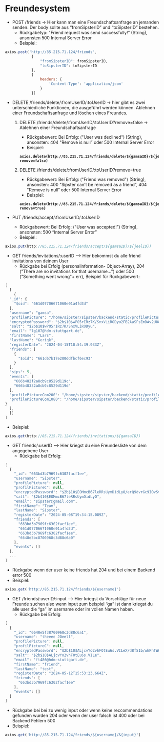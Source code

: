 # Freundesystem

* POST /friends → Hier kann man eine Freundschaftsanfrage an jemanden senden. Der body sollte aus “fromSipsterID” und “toSipsterID” bestehen.
  * Rückgabetyp: "Friend request was send successfully!” (String), ansonsten 500 Internal Server Error
  * Beispiel:

```javascript
axios.post('http://85.215.71.124/friends',
            {
                "fromSipsterID": fromSipsterID,
                "toSipsterID": toSipsterID
            },
            {
                headers: {
                    'Content-Type': 'application/json'
                }
            })
```

* DELETE /friends/delete/:fromUserID/:toUserID → hier gibt es zwei unterschiedliche Funktionen, die ausgeführt werden können. Ablehnen einer Freundschaftsanfrage und löschen eines Freundes.
  1.  DELETE /friends/delete/:fromUserID/:toUserID?remove=false → Ablehnen einer Freundschaftsanfrage

      * Rückgabewert: Bei Erfolg: ("User was declined") (String), ansonsten: 404 "Remove is null” oder 500 Internal Server Error
      * Beispiel:

      <pre class="language-javascript"><code class="lang-javascript"><strong>axios.delete(http://85.215.71.124/friends/delete/${gamsaID}/${jeelID}?remove=false)
      </strong></code></pre>
  2.  DELETE /friends/delete/:fromUserID/:toUserID?remove=true

      * Rückgabewert: Bei Erfolg: ("Friend was removed") (String), ansonsten: 400 "Sipster can't be removed as a friend”, 404 "Remove is null” oder 500 Internal Server Error
      * Beispiel:

      <pre class="language-javascript"><code class="lang-javascript"><strong>axios.delete(http://85.215.71.124/friends/delete/${gamsaID}/${jeelID}?remove=true)
      </strong></code></pre>


* PUT /friends/accept/:fromUserID/:toUserID
  * Rückgabewert: Bei Erfolg: ("User was accepted!”) (String), ansonsten: 500 “Internal Server Error”
  * Beispiel:

```javascript
axios.put(http://85.215.71.124/friends/accept/${gamsaID}/${jeelID})
```

* GET friends/invitations/:userID —> Hier bekommst du alle friend Invitations von deinem User
  * Rückgabe bei Erfolg (personalInformation- Object-Array), 204  ("There are no invitations for that username...") oder 500 ("Something went wrong"+ err), Beispiel für Rückgabewert:

```javascript
[
  [
    {
  "_id": {
    "$oid": "661d07706671060e01a4fd3d"
  },
  "username": "gamsa",
  "profilePicture": "/home/sipster/sipster/backend/static/profilePictures/Picture661d07706671060e01a4fd3d.jpeg",
  "encryptedPassword": "$2b$10$wPO5rIRz7K/SnxVLiRODyu2FB2AaSFsEmDAv2U88ecvhXp/kFDxzG",
  "salt": "$2b$10$wPO5rIRz7K/SnxVLiRODyu",
  "email": "lg107@hdm-stuttgart.de",
  "firstName": "Lars",
  "lastName": "Gerigk",
  "registerDate": "2024-04-15T10:54:39.933Z",
  "friends": [
    {
      "$oid": "661d67b17e280ddfbcf6ec93"
    }
  ],
  "sips": 5,
  "events": [
    "666b482f2a8cb9c8529d119c",
    "666b48332a8cb9c8529d119d"
  ],
  "profilePictureCom200": "/home/sipster/sipster/backend/static/profilePictures/compressed200/Picture661d07706671060e01a4fd3d.webp",
  "profilePictureCom1080": "/home/sipster/sipster/backend/static/profilePictures/compressed1080/Picture661d07706671060e01a4fd3d.webp"
}
  ],
  []
]
```

* Beispiel:

```javascript
axios.get(http://85.215.71.124/friends/invitations/${gamsaID})
```

* GET friends/:userID —> Hier kriegst du eine Freundesliste von dem angegebene User
  * Rückgabe bei Erfolg:

```javascript
[
  {
    "_id": "663bd3b7969fc6302facf1ee",
    "username": "Sipster",
    "profilePicture": null,
    "profilPictureC": null,
    "encryptedPassword": "$2b$10$EOMmcB67leRRsUymDidLyO/erQ9dvrGc9IOvSvmupebYlKNe5fWdC",
    "salt": "$2b$10$EOMmcB67leRRsUymDidLyO",
    "email": "sipster@gmail.com",
    "firstName": "Team",
    "lastName": "Sipster",
    "registerDate": "2024-05-08T19:34:15.089Z",
    "friends": [
      "663bd3b7969fc6302facf1ee",
      "661d07706671060e01a4fd3d",
      "663bd3b7969fc6302facf1ee",
      "6640e5bc8700968c3d88c6a0"
    ],
    "events": []
  },
  ...
]
```

* Rückgabe wenn der user keine friends hat 204 und bei einem Backend error 500
* Beispiel:

```javascript
axios.get('http://85.215.71.124/friends/${username}')
```

* GET /friends/:userID/:input —> Hier kriegst du Vorschläge für neue Freunde suchen also wenn input zum beispiel “ga” ist dann kriegst du alle user die “ga” im username oder im vollen Namen haben.
  * Rückgabe bei Erfolg:

```javascript
[
  {
    "_id": "6640e5f38700968c3d88c6a1",
    "username": "theeee JOeell",
    "profilePicture": null,
    "profilPictureC": null,
    "encryptedPassword": "$2b$10$ALjcvYo2vhFOtEu6s.VILeX/d8fS1b/whPnTWQqahmHUQtBPz5gx2",
    "salt": "$2b$10$ALjcvYo2vhFOtEu6s.VILe",
    "email": "ft486@hdm-stuttgart.de",
    "firstName": "friend",
    "lastName": "test",
    "registerDate": "2024-05-12T15:53:23.664Z",
    "friends": [
      "663bd3b7969fc6302facf1ee"
    ],
    "events": []
  }
]
```

* Rückgabe bei bei zu wenig input oder wenn keine reccommendations gefunden wurden 204 oder wenn der user falsch ist 400 oder bei Backend Fehlern 500
* Beispiel:

```javascript
axios.get('http://85.215.71.124/friends/${username}/&{input}')
```

